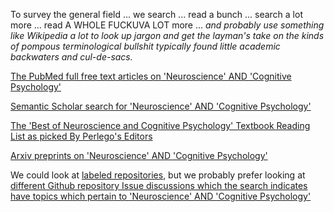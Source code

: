 To survey the general field ... we search ... read a bunch ... search a lot more ... read A WHOLE FUCKUVA LOT more ... *and probably use something like Wikipedia a lot to look up jargon and get the layman's take on the kinds of pompous terminological bullshit typically found little academic backwaters and cul-de-sacs.*

[The PubMed full free text articles on 'Neuroscience' AND 'Cognitive Psychology'](https://pubmed.ncbi.nlm.nih.gov/?term=Neuroscience+%22Cognitive+Psychology%22&filter=simsearch2.ffrft)

[Semantic Scholar search for 'Neuroscience' AND 'Cognitive Psychology'](https://www.semanticscholar.org/search?q=Neuroscience%20and%20%22Cognitive%20Psychology%22&sort=relevance)

[The 'Best of Neuroscience and Cognitive Psychology' Textbook Reading List as picked By Perlego's Editors](https://www.perlego.com/reading-list/85263/best-of-neuroscience-and-cognitive-psychology?queryID=55be2c973e6a9e8f4dce7d7b2a8bc52c)

[Arxiv preprints on 'Neuroscience' AND 'Cognitive Psychology'](https://arxiv.org/search/?query=Neuroscience+%22Cognitive+Psychology%22&searchtype=all&source=header)

We could look at [labeled repositories](https://github.com/search?q=Neuroscience+%22Cognitive+Psychology%22), but we probably prefer looking at [different Github repository Issue discussions which the search indicates have topics which pertain to 'Neuroscience' AND 'Cognitive Psychology'](https://github.com/search?q=Neuroscience+%22Cognitive+Psychology%22&type=issues)
